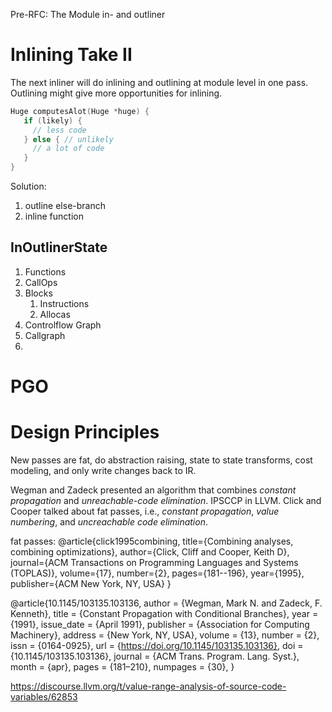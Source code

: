 Pre-RFC: The Module in- and outliner

# Inlining Take II

The next inliner will do inlining and outlining at module level in one
pass. Outlining might give more opportunities for inlining.


```c
Huge computesAlot(Huge *huge) {
   if (likely) {
     // less code
   } else { // unlikely
     // a lot of code
   }
}
```

Solution:
1. outline else-branch
2. inline function

## InOutlinerState

1. Functions
  1. CallOps
  2. Blocks
     1. Instructions
     2. Allocas
  3. Controlflow Graph
2. Callgraph
3. 

# PGO



# Design Principles

New passes are fat, do abstraction raising, state to state transforms,
cost modeling, and only write changes back to IR.

Wegman and Zadeck presented an algorithm that combines *constant
propagation* and *unreachable-code elimination*. IPSCCP in LLVM.
Click and Cooper talked about fat passes, i.e., *constant
propagation*, *value numbering*, and *uncreachable code elimination*.

fat passes:
@article{click1995combining,
  title={Combining analyses, combining optimizations},
  author={Click, Cliff and Cooper, Keith D},
  journal={ACM Transactions on Programming Languages and Systems (TOPLAS)},
  volume={17},
  number={2},
  pages={181--196},
  year={1995},
  publisher={ACM New York, NY, USA}
}

@article{10.1145/103135.103136,
    author = {Wegman, Mark N. and Zadeck, F. Kenneth},
    title = {Constant Propagation with Conditional Branches},
    year = {1991},
    issue_date = {April 1991},
    publisher = {Association for Computing Machinery},
    address = {New York, NY, USA},
    volume = {13},
    number = {2},
    issn = {0164-0925},
    url = {https://doi.org/10.1145/103135.103136},
    doi = {10.1145/103135.103136},
    journal = {ACM Trans. Program. Lang. Syst.},
    month = {apr},
    pages = {181–210},
    numpages = {30},
 }


https://discourse.llvm.org/t/value-range-analysis-of-source-code-variables/62853
